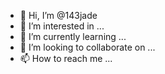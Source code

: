 - 👋 Hi, I’m @143jade
- 👀 I’m interested in ...
- 🌱 I’m currently learning ...
- 💞️ I’m looking to collaborate on ...
- 📫 How to reach me ...

<!---
143jade/143jade is a ✨ special ✨ repository because its `README.md` (this file) appears on your GitHub profile.
You can click the Preview link to take a look at your changes.
--->
